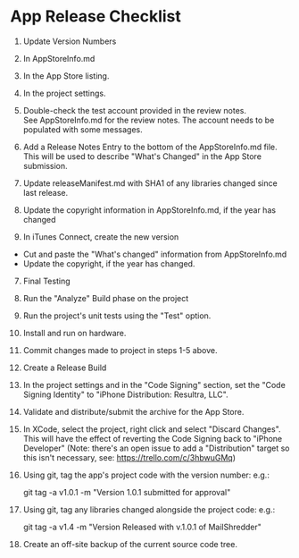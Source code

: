 # App Release Checklist

1. Update Version Numbers
  1. In AppStoreInfo.md
  2. In the App Store listing.
  3. In the project settings.

2. Double-check the test account provided in the review notes.  
See AppStoreInfo.md for the review notes. The account needs to
be populated with some messages.

3. Add a Release Notes Entry to the bottom of the AppStoreInfo.md file. This will be used to describe "What's Changed" in the App Store submission.

4. Update releaseManifest.md with SHA1 of any libraries changed since last release.

5. Update the copyright information in AppStoreInfo.md, if the year has changed
  
6. In iTunes Connect, create the new version
  * Cut and paste the "What's changed" information from AppStoreInfo.md
  * Update the copyright, if the year has changed.

7. Final Testing
  1. Run the "Analyze" Build phase on the project
  2. Run the project's unit tests using the "Test" option.
  3. Install and run on hardware.
  
6. Commit changes made to project in steps 1-5 above.

5. Create a Release Build
  1. In the project settings and in the "Code Signing" section, set the "Code Signing Identity" to "iPhone Distribution: Resultra, LLC".
  2. Validate and distribute/submit the archive for the App Store.
  3. In XCode, select the project, right click and select "Discard Changes". This will have the effect of reverting the Code Signing back to "iPhone Developer" (Note: there's an open issue to add a "Distribution" target so this isn't necessary, see: https://trello.com/c/3hbwuGMq)

6. Using git, tag the app's project code with the version number: e.g.:

	git tag -a v1.0.1 -m "Version 1.0.1 submitted for approval"
	
7. Using git, tag any libraries changed alongside the project code: e.g.:

	git tag -a v1.4 -m "Version Released with v.1.0.1 of MailShredder"
	
8. Create an off-site backup of the current source code tree.
